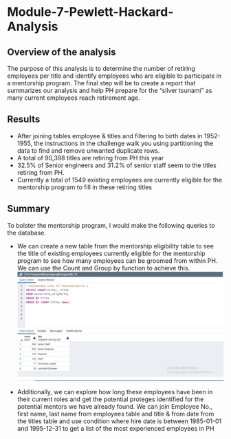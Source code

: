 # Module-7-Pewlett-Hackard-Analysis
## Overview of the analysis
The purpose of this analysis is to determine the number of retiring employees per title and identify employees who are eligible to participate in a mentorship program. The final step will be to create a report that summarizes our analysis and help PH prepare for the “silver tsunami” as many current employees reach retirement age.
## Results
- After joining tables employee & titles and filtering to birth dates in 1952-1955, the instructions in the challenge walk you using partitioning the data to find and remove unwanted duplicate rows.
- A total of 90,398 titles are retiring from PH this year
- 32.5% of Senior engineers and 31.2% of senior staff seem to the titles retiring from PH.
- Currently a total of 1549 existing employees are currently eligible for the mentorship program to fill in these retiring titles
## Summary
To bolster the mentorship program, I would make the following queries to the database.
- We can create a new table from the mentorship eligibility table to see the title of existing employees currently eligible for the mentorship program to see how many employees can be groomed from within PH. We can use the Count and Group by function to achieve this.
![Rec_1](https://github.com/ritwikthakar/Module-7-Pewlett-Hackard-Analysis/blob/main/Resources/Rec%201.PNG)

- Additionally, we can explore how long these employees have been in their current roles and get the potential proteges identified for the potential mentors we have already found. We can join Employee No., first name, last name from employees table and title & from date from the titles table and use condition where hire date is between 1985-01-01 and 1995-12-31 to get a list of the most experienced employees in PH
